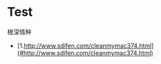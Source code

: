 # Test
根深情种
* [1.http://www.sdifen.com/cleanmymac374.html](#http://www.sdifen.com/cleanmymac374.html)
